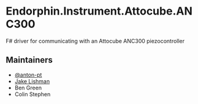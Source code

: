 # Endorphin.Instrument.Attocube.ANC300

F# driver for communicating with an Attocube ANC300 piezocontroller


## Maintainers

- [@anton-pt](https://github.com/anton-pt)
- [Jake Lishman](https://github.com/jakelishman)
- Ben Green
- Colin Stephen
